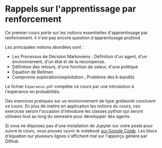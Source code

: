 # Rappels sur l'apprentissage par renforcement

Ce premier cours porte sur les notions essentielles d'apprentissage par renforcement. Il n'est pas encore question d'apprentissage *profond*.

Les principales notions abordées sont :

* Les Processus de Décision Markoviens ; Définition d'un agent, d'un environnement, d'un état et de la récompense.
* Définition des retours, d'une fonction de valeur, d'une politique
* Équation de Bellman
* Compromis exploration/exploitation ; Problème des k-bandits

Le fichier `Esperance.pdf` complète ce cours par une introdution à l'espérance en probabilités.

Des exercices pratiques sur un environnement de type *gridworld* concluent ce cours. En plus de mettre en application les notions du cours, ces exercices seront l'occasion d'introduire les classes python qui seront utilisées tout au long du semestre pour développer des agents.

Si vous ne disposez pas d'une installation de Jupyter sur votre poste pour suivre le cours, vous pouvez ouvrir le notebook [sur Google Colab](https://colab.research.google.com/github/pcouy/ESGI-M2-IABD/blob/master/Cours01/Rappels.ipynb). Les blocs d'équation sur plusieurs lignes s'affichent mal sur l'apperçu généré par Github.
